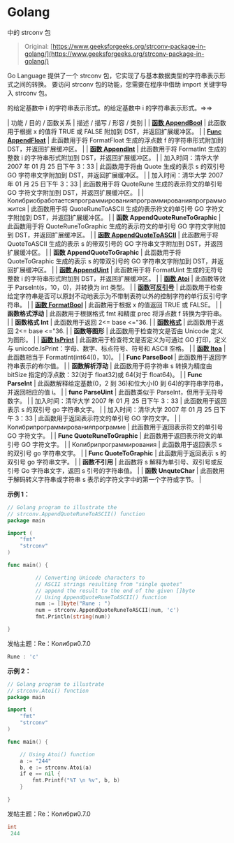 # Golang

中的 strconv 包

> Original: [https://www.geeksforgeeks.org/strconv-package-in-golang/](https://www.geeksforgeeks.org/strconv-package-in-golang/)

Go Language 提供了一个 strconv 包，它实现了与基本数据类型的字符串表示形式之间的转换。 要访问 strconv 包的功能，您需要在程序中借助 import 关键字导入 strconv 包。

的给定基数中 i 的字符串表示形式。的给定基数中 i 的字符串表示形式。=>=>

| 功能 / 目的 / 函数关系 | 描述 / 描写 / 形容 / 类别 |
| **[函数 AppendBool](https://www.geeksforgeeks.org/strconv-appendbool-function-in-golang-with-examples/)** | 此函数用于根据 x 的值将 TRUE 或 FALSE 附加到 DST，并返回扩展缓冲区。 |
| **[Func AppendFloat](https://www.geeksforgeeks.org/strconv-appendfloat-function-in-golang-with-examples/)** | 此函数用于将 FormatFloat 生成的浮点数 f 的字符串形式附加到 DST，并返回扩展缓冲区。 |
| **[函数 AppendInt](https://www.geeksforgeeks.org/strconv-appendint-function-in-golang-with-examples/)** | 此函数用于将 FormatInt 生成的整数 i 的字符串形式附加到 DST，并返回扩展缓冲区。 |
| 加入时间：清华大学 2007 年 01 月 25 日下午 3：33 | 此函数用于将由 Quote 生成的表示 s 的双引号 GO 字符串文字附加到 DST，并返回扩展缓冲区。 |
| 加入时间：清华大学 2007 年 01 月 25 日下午 3：33 | 此函数用于将 QuoteRune 生成的表示符文的单引号 GO 字符文字附加到 DST，并返回扩展缓冲区。 |
| Колибриобработаетсяпрограммированияпрограммированияпрограмможится | 此函数用于将 QuoteRuneToASCII 生成的表示符文的单引号 GO 字符文字附加到 DST，并返回扩展缓冲区。 |
| **函数 AppendQuoteRuneToGraphic** | 此函数用于将 QuoteRuneToGraphic 生成的表示符文的单引号 GO 字符文字附加到 DST，并返回扩展缓冲区。 |
| **[函数 AppendQuoteToASCII](https://www.geeksforgeeks.org/strconv-appendquotetoascii-function-in-golang-with-examples/)** | 此函数用于将 QuoteToASCII 生成的表示 s 的带双引号的 GO 字符串文字附加到 DST，并返回扩展缓冲区。 |
| **函数 AppendQuoteToGraphic** | 此函数用于将 QuoteToGraphic 生成的表示 s 的带双引号的 GO 字符串文字附加到 DST，并返回扩展缓冲区。 |
| **[函数 AppendUint](https://www.geeksforgeeks.org/strconv-appenduint-function-in-golang-with-examples/)** | 此函数用于将 FormatUint 生成的无符号整数 i 的字符串形式附加到 DST，并返回扩展缓冲区。 |
| **[函数 Atoi](https://www.geeksforgeeks.org/strconv-atoi-function-in-golang-with-examples/)** | 此函数等效于 ParseInt(s，10，0)，并转换为 int 类型。 |
| **[函数可反引号](https://www.geeksforgeeks.org/how-to-use-strconv-canbackquote-function-in-golang/)** | 此函数用于检查给定字符串是否可以原封不动地表示为不带制表符以外的控制字符的单行反引号字符串。 |
| **[函数 FormatBool](https://www.geeksforgeeks.org/how-to-use-strconv-formatbool-function-in-golang/)** | 此函数用于根据 x 的值返回 TRUE 或 FALSE。 |
| **函数格式浮动** | 此函数用于根据格式 fmt 和精度 prec 将浮点数 f 转换为字符串。 |
| **函数格式 Int** | 此函数用于返回 2<= base <="36. |
| **[函数格式](https://www.geeksforgeeks.org/how-to-use-strconv-formatuint-function-in-golang/)** | 此函数用于返回 2<= base <="36. |
| **函数等图形** | 此函数用于检查符文是否由 Unicode 定义为图形。 |
| **[函数 IsPrint](https://www.geeksforgeeks.org/how-to-use-strconv-isprint-function-in-golang/)** | 此函数用于检查符文是否定义为可通过 GO 打印，定义与 unicode.IsPrint：字母、数字、标点符号、符号和 ASCII 空格。 |
| **[函数 Itoa](https://www.geeksforgeeks.org/how-to-use-strconv-itoa-function-in-golang/)** | 此函数相当于 FormatInt(int64(I)，10)。 |
| **Func ParseBool** | 此函数用于返回字符串表示的布尔值。 |
| **函数解析浮动** | 此函数用于将字符串 s 转换为精度由 bitSize 指定的浮点数：32(对于 float32)或 64(对于 float64)。 |
| **Func ParseInt** | 此函数解释给定基数(0，2 到 36)和位大小(0 到 64)的字符串字符串，并返回相应的值 i。 |
| **func ParseUint** | 此函数类似于 ParseInt，但用于无符号数字。 |
| 加入时间：清华大学 2007 年 01 月 25 日下午 3：33 | 此函数用于返回表示 s 的双引号 go 字符串文字。 |
| 加入时间：清华大学 2007 年 01 月 25 日下午 3：33 | 此函数用于返回表示符文的单引号 GO 字符文字。 |
| Колибрипрограммированияпрограмме | 此函数用于返回表示符文的单引号 GO 字符文字。 |
| **Func QuoteRuneToGraphic** | 此函数用于返回表示符文的单引号 GO 字符文字。 |
| Колибрипрограммирования | 此函数用于返回表示 s 的双引号 go 字符串文字。 |
| **Func QuoteToGraphic** | 此函数用于返回表示 s 的双引号 go 字符串文字。 |
| **函数不引用** | 此函数将 s 解释为单引号、双引号或反引号 Go 字符串文字，返回 s 引号的字符串值。 |
| **函数 UnquteChar** | 此函数用于解码转义字符串或字符串 s 表示的字符文字中的第一个字符或字节。 |

**示例 1：**

```go
// Golang program to illustrate the 
// strconv.AppendQuoteRuneToASCII() function
package main

import (
    "fmt"
    "strconv"
)

func main() {

         // Converting Unicode characters to 
         // ASCII strings resulting from "single quotes"
         // append the result to the end of the given []byte
         // Using AppendQuoteRuneToASCII() function
         num := []byte("Rune : ")
         num = strconv.AppendQuoteRuneToASCII(num, 'c')
         fmt.Println(string(num))

}
```

发帖主题：Re：Колибри0.7.0

```go
Rune : 'c'
```

**示例 2：**

```go
// Golang program to illustrate 
// strconv.Atoi() function 
package main 

import ( 
    "fmt"
    "strconv"
) 

func main() { 

    // Using Atoi() function 
    a := "244"
    b, e := strconv.Atoi(a) 
    if e == nil { 
        fmt.Printf("%T \n %v", b, b) 
    } 

} 
```

发帖主题：Re：Колибри0.7.0

```go
int 
 244

```